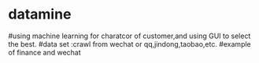 # datamine
#using machine learning for charatcor of customer,and using GUI to select the best.
#data set :crawl from wechat or qq,jindong,taobao,etc.
#example of finance and wechat 
